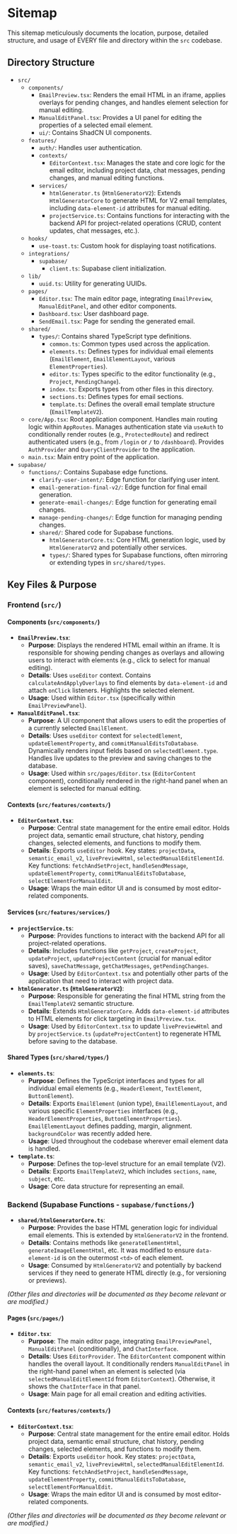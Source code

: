 # Sitemap

This sitemap meticulously documents the location, purpose, detailed structure, and usage of EVERY file and directory within the `src` codebase.

## Directory Structure

*   `src/`
    *   `components/`
        *   `EmailPreview.tsx`: Renders the email HTML in an iframe, applies overlays for pending changes, and handles element selection for manual editing.
        *   `ManualEditPanel.tsx`: Provides a UI panel for editing the properties of a selected email element.
        *   `ui/`: Contains ShadCN UI components.
    *   `features/`
        *   `auth/`: Handles user authentication.
        *   `contexts/`
            *   `EditorContext.tsx`: Manages the state and core logic for the email editor, including project data, chat messages, pending changes, and manual editing functions.
        *   `services/`
            *   `htmlGenerator.ts` (`HtmlGeneratorV2`): Extends `HtmlGeneratorCore` to generate HTML for V2 email templates, including `data-element-id` attributes for manual editing.
            *   `projectService.ts`: Contains functions for interacting with the backend API for project-related operations (CRUD, content updates, chat messages, etc.).
    *   `hooks/`
        *   `use-toast.ts`: Custom hook for displaying toast notifications.
    *   `integrations/`
        *   `supabase/`
            *   `client.ts`: Supabase client initialization.
    *   `lib/`
        *   `uuid.ts`: Utility for generating UUIDs.
    *   `pages/`
        *   `Editor.tsx`: The main editor page, integrating `EmailPreview`, `ManualEditPanel`, and other editor components.
        *   `Dashboard.tsx`: User dashboard page.
        *   `SendEmail.tsx`: Page for sending the generated email.
    *   `shared/`
        *   `types/`: Contains shared TypeScript type definitions.
            *   `common.ts`: Common types used across the application.
            *   `elements.ts`: Defines types for individual email elements (`EmailElement`, `EmailElementLayout`, various `ElementProperties`).
            *   `editor.ts`: Types specific to the editor functionality (e.g., `Project`, `PendingChange`).
            *   `index.ts`: Exports types from other files in this directory.
            *   `sections.ts`: Defines types for email sections.
            *   `template.ts`: Defines the overall email template structure (`EmailTemplateV2`).
    *   `core/App.tsx`: Root application component. Handles main routing logic within `AppRoutes`. Manages authentication state via `useAuth` to conditionally render routes (e.g., `ProtectedRoute`) and redirect authenticated users (e.g., from `/login` or `/` to `/dashboard`). Provides `AuthProvider` and `QueryClientProvider` to the application.
    *   `main.tsx`: Main entry point of the application.
*   `supabase/`
    *   `functions/`: Contains Supabase edge functions.
        *   `clarify-user-intent/`: Edge function for clarifying user intent.
        *   `email-generation-final-v2/`: Edge function for final email generation.
        *   `generate-email-changes/`: Edge function for generating email changes.
        *   `manage-pending-changes/`: Edge function for managing pending changes.
        *   `shared/`: Shared code for Supabase functions.
            *   `htmlGeneratorCore.ts`: Core HTML generation logic, used by `HtmlGeneratorV2` and potentially other services.
            *   `types/`: Shared types for Supabase functions, often mirroring or extending types in `src/shared/types`.

## Key Files & Purpose

### Frontend (`src/`)

#### Components (`src/components/`)
*   **`EmailPreview.tsx`**:
    *   **Purpose**: Displays the rendered HTML email within an iframe. It is responsible for showing pending changes as overlays and allowing users to interact with elements (e.g., click to select for manual editing).
    *   **Details**: Uses `useEditor` context. Contains `calculateAndApplyOverlays` to find elements by `data-element-id` and attach `onClick` listeners. Highlights the selected element.
    *   **Usage**: Used within `Editor.tsx` (specifically within `EmailPreviewPanel`).
*   **`ManualEditPanel.tsx`**:
    *   **Purpose**: A UI component that allows users to edit the properties of a currently selected `EmailElement`.
    *   **Details**: Uses `useEditor` context for `selectedElement`, `updateElementProperty`, and `commitManualEditsToDatabase`. Dynamically renders input fields based on `selectedElement.type`. Handles live updates to the preview and saving changes to the database.
    *   **Usage**: Used within `src/pages/Editor.tsx` (`EditorContent` component), conditionally rendered in the right-hand panel when an element is selected for manual editing.

#### Contexts (`src/features/contexts/`)
*   **`EditorContext.tsx`**:
    *   **Purpose**: Central state management for the entire email editor. Holds project data, semantic email structure, chat history, pending changes, selected elements, and functions to modify them.
    *   **Details**: Exports `useEditor` hook. Key states: `projectData`, `semantic_email_v2`, `livePreviewHtml`, `selectedManualEditElementId`. Key functions: `fetchAndSetProject`, `handleSendMessage`, `updateElementProperty`, `commitManualEditsToDatabase`, `selectElementForManualEdit`.
    *   **Usage**: Wraps the main editor UI and is consumed by most editor-related components.

#### Services (`src/features/services/`)
*   **`projectService.ts`**:
    *   **Purpose**: Provides functions to interact with the backend API for all project-related operations.
    *   **Details**: Includes functions like `getProject`, `createProject`, `updateProject`, `updateProjectContent` (crucial for manual editor saves), `saveChatMessage`, `getChatMessages`, `getPendingChanges`.
    *   **Usage**: Used by `EditorContext.tsx` and potentially other parts of the application that need to interact with project data.
*   **`htmlGenerator.ts` (`HtmlGeneratorV2`)**:
    *   **Purpose**: Responsible for generating the final HTML string from the `EmailTemplateV2` semantic structure.
    *   **Details**: Extends `HtmlGeneratorCore`. Adds `data-element-id` attributes to HTML elements for click targeting in `EmailPreview.tsx`.
    *   **Usage**: Used by `EditorContext.tsx` to update `livePreviewHtml` and by `projectService.ts` (`updateProjectContent`) to regenerate HTML before saving to the database.

#### Shared Types (`src/shared/types/`)
*   **`elements.ts`**:
    *   **Purpose**: Defines the TypeScript interfaces and types for all individual email elements (e.g., `HeaderElement`, `TextElement`, `ButtonElement`).
    *   **Details**: Exports `EmailElement` (union type), `EmailElementLayout`, and various specific `ElementProperties` interfaces (e.g., `HeaderElementProperties`, `ButtonElementProperties`). `EmailElementLayout` defines padding, margin, alignment. `backgroundColor` was recently added here.
    *   **Usage**: Used throughout the codebase wherever email element data is handled.
*   **`template.ts`**:
    *   **Purpose**: Defines the top-level structure for an email template (V2).
    *   **Details**: Exports `EmailTemplateV2`, which includes `sections`, `name`, `subject`, etc.
    *   **Usage**: Core data structure for representing an email.

### Backend (Supabase Functions - `supabase/functions/`)

*   **`shared/htmlGeneratorCore.ts`**:
    *   **Purpose**: Provides the base HTML generation logic for individual email elements. This is extended by `HtmlGeneratorV2` in the frontend.
    *   **Details**: Contains methods like `generateElementHtml`, `generateImageElementHtml`, etc. It was modified to ensure `data-element-id` is on the outermost `<td>` of each element.
    *   **Usage**: Consumed by `HtmlGeneratorV2` and potentially by backend services if they need to generate HTML directly (e.g., for versioning or previews).

*(Other files and directories will be documented as they become relevant or are modified.)*

#### Pages (`src/pages/`)
*   **`Editor.tsx`**:
    *   **Purpose**: The main editor page, integrating `EmailPreviewPanel`, `ManualEditPanel` (conditionally), and `ChatInterface`.
    *   **Details**: Uses `EditorProvider`. The `EditorContent` component within handles the overall layout. It conditionally renders `ManualEditPanel` in the right-hand panel when an element is selected (via `selectedManualEditElementId` from `EditorContext`). Otherwise, it shows the `ChatInterface` in that panel.
    *   **Usage**: Main page for all email creation and editing activities.

#### Contexts (`src/features/contexts/`)
*   **`EditorContext.tsx`**:
    *   **Purpose**: Central state management for the entire email editor. Holds project data, semantic email structure, chat history, pending changes, selected elements, and functions to modify them.
    *   **Details**: Exports `useEditor` hook. Key states: `projectData`, `semantic_email_v2`, `livePreviewHtml`, `selectedManualEditElementId`. Key functions: `fetchAndSetProject`, `handleSendMessage`, `updateElementProperty`, `commitManualEditsToDatabase`, `selectElementForManualEdit`.
    *   **Usage**: Wraps the main editor UI and is consumed by most editor-related components.

*(Other files and directories will be documented as they become relevant or are modified.)* 